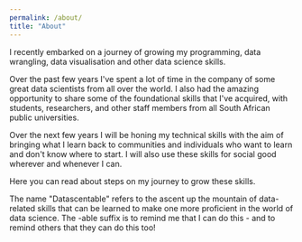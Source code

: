 ```yaml
---
permalink: /about/
title: "About"
---
```


I recently embarked on a journey of growing my programming, data wrangling, data visualisation and other data science skills.

Over the past few years I've spent a lot of time in the company of some great data scientists from all over the world. I also had the amazing opportunity to share some of the foundational skills that I've acquired, with students, researchers, and other staff members from all South African public universities.

Over the next few years I will be honing my technical skills with the aim of bringing what I learn back to communities and individuals who want to learn and don't know where to start. I will also use these skills for social good wherever and whenever I can.

Here you can read about steps on my journey to grow these skills.

The name "Datascentable" refers to the ascent up the mountain of data-related skills that can be learned to make one more proficient in the world of data science. The -able suffix is to remind me that I can do this - and to remind others that they can do this too!

